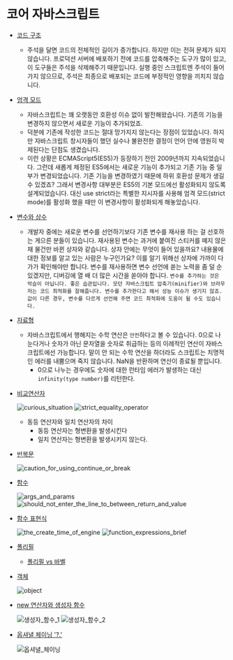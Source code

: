 # 코어 자바스크립트

- [코드 구조](https://ko.javascript.info/structure)

  - 주석을 달면 코드의 전체적인 길이가 증가합니다. 하지만 이는 전혀 문제가 되지 않습니다. 프로덕션 서버에 배포하기 전에 코드를 압축해주는 도구가 많이 있고, 이 도구들은 주석을 삭제해주기 때문입니다. 실행 중인 스크립트엔 주석이 들어가지 않으므로, 주석은 최종으로 배포되는 코드에 부정적인 영향을 끼치지 않습니다.

- [엄격 모드](https://ko.javascript.info/strict-mode)

  - 자바스크립트는 꽤 오랫동안 호환성 이슈 없이 발전해왔습니다. 기존의 기능을 변경하지 않으면서 새로운 기능이 추가되었죠.
  - 덕분에 기존에 작성한 코드는 절대 망가지지 않는다는 장점이 있었습니다. 하지만 자바스크립트 창시자들이 했던 실수나 불완전한 결정이 언어 안에 영원히 박제된다는 단점도 생겼습니다.
  - 이런 상황은 ECMAScript5(ES5)가 등장하기 전인 2009년까지 지속되었습니다. 그런데 새롭게 제정된 ES5에서는 새로운 기능이 추가되고 기존 기능 중 일부가 변경되었습니다. 기존 기능을 변경하였기 때문에 하위 호환성 문제가 생길 수 있겠죠? 그래서 변경사항 대부분은 ES5의 기본 모드에선 활성화되지 않도록 설계되었습니다. 대신 use strict라는 특별한 지시자를 사용해 엄격 모드(strict mode)를 활성화 했을 때만 이 변경사항이 활성화되게 해놓았습니다.

- [변수와 상수](https://ko.javascript.info/variables)

  - 개발자 중에는 새로운 변수를 선언하기보다 기존 변수를 재사용 하는 걸 선호하는 게으른 분들이 있습니다.
    재사용된 변수는 과거에 붙여진 스티커를 떼지 않은 채 물건만 바뀐 상자와 같습니다. 상자 안에는 무엇이 들어 있을까요? 내용물에 대한 정보를 알고 있는 사람은 누구인가요? 이를 알기 위해선 상자에 가까이 다가가 확인해야만 합니다.
    변수를 재사용하면 변수 선언에 쏟는 노력을 좀 덜 순 있겠지만, 디버깅에 열 배 더 많은 시간을 쏟아야 합니다.
    `변수를 추가하는 것은 악습이 아닙니다. 좋은 습관입니다.
모던 자바스크립트 압축기(minifier)와 브라우저는 코드 최적화를 잘해줍니다. 변수를 추가한다고 해서 성능 이슈가 생기지 않죠. 값이 다른 경우, 변수를 다르게 선언해 주면 코드 최적화에 도움이 될 수도 있습니다.`

- [자료형](https://ko.javascript.info/types)

  - 자바스크립트에서 행해지는 수학 연산은 `안전`하다고 볼 수 있습니다. 0으로 나눈다거나 숫자가 아닌 문자열을 숫자로 취급하는 등의 이례적인 연산이 자바스크립트에선 가능합니다.
    말이 안 되는 수학 연산을 하더라도 스크립트는 치명적인 에러를 내뿜으며 죽지 않습니다. NaN을 반환하며 연산이 종료될 뿐입니다.
    - 0으로 나누는 경우에도 숫자에 대한 런타임 에러가 발생하는 대신 `infinity(type number)`를 리턴한다.

- [비교연산자](https://ko.javascript.info/comparison)

  ![curious_situation](./comparison/curious_situation.png)
  ![strict_equality_operator](./comparison/strict_equality_operator.png)

  - 동등 연산자와 일치 연산자의 차이
    - 동등 연산자는 형변환을 발생시킨다
    - 일치 연산자는 형변환을 발생시키지 않는다.

- [반복문](https://ko.javascript.info/while-for)

  ![caution_for_using_continue_or_break](./iteration/caution_for_using_continue_or_break.png)

- [함수](https://ko.javascript.info/function-basics)

  ![args_and_params](./function/args_and_params.png)
  ![should_not_enter_the_line_to_between_return_and_value](./function/should_not_enter_the_line_to_between_return_and_value.png)

- [함수 표현식](https://ko.javascript.info/function-expressions)

  ![the_create_time_of_engine](./function-expressions/the_create_time_of_engine.png)
  ![function_expressions_brief](./function-expressions/function_expressions_brief.png)

- [폴리필](https://ko.javascript.info/polyfills)

  - [폴리필 vs 바벨](https://happysisyphe.tistory.com/49)

- [객체](https://ko.javascript.info/object)

  ![object](./object/object.jpeg)

- [new 연산자와 생성자 함수](https://ko.javascript.info/constructor-new)

  ![생성자_함수_1](./new-function/생성자_함수_1.jpeg)
  ![생성자_함수_2](./new-function/생성자_함수_2.jpeg)

- [옵셔녈 체이닝 '?.'](https://ko.javascript.info/optional-chaining)

  ![옵셔녈_체이닝](./optional-chaining/optional-chaining.jpeg)
